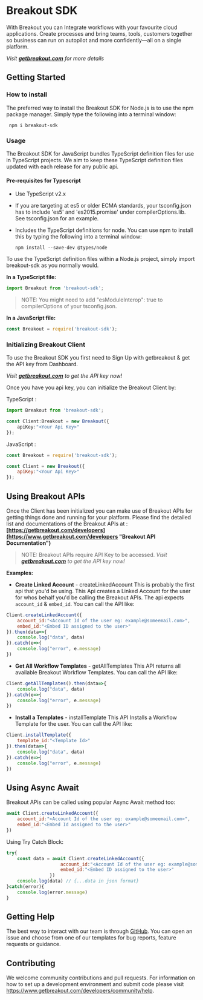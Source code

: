 # Breakout SDK

With Breakout you can Integrate workflows with your favourite cloud applications. Create processes and bring teams, tools, customers together so business can run on autopilot and more confidently—all on a single platform. 

_Visit **[getbreakout.com](https://www.getbreakout.com "Breakout Home")** for more details_



## Getting Started

### How to install

The preferred way to install the Breakout SDK for Node.js is to use the npm package manager. Simply type the following into a terminal window:

~~~
 npm i breakout-sdk 
~~~

### Usage

The Breakout SDK for JavaScript bundles TypeScript definition files for use in TypeScript projects. We aim to keep these TypeScript definition files updated with each release for any public api.

#### **Pre-requisites for Typescript**

* Use TypeScript v2.x
* If you are targeting at es5 or older ECMA standards, your tsconfig.json has to include 'es5' and 'es2015.promise' under compilerOptions.lib. See tsconfig.json for an example.
* Includes the TypeScript definitions for node. You can use npm to install this by typing the following into a terminal window:

    ~~~
    npm install --save-dev @types/node
    ~~~

To use the TypeScript definition files within a Node.js project, simply import breakout-sdk as you normally would.

**In a TypeScript file:**

```TypeScript
import Breakout from 'breakout-sdk';
```

>NOTE: You might need to add "esModuleInterop": true to compilerOptions of your tsconfig.json.


**In a JavaScript file:**
```JavaScript
const Breakout = require('breakout-sdk');
```

### Initializing Breakout Client
To use the Breakout SDK you first need to Sign Up with getbreakout & get the API key from Dashboard.

_Visit **[getbreakout.com](https://www.getbreakout.com "Breakout Home")** to get the API key now!_

Once you have you api key, you can initialize the Breakout Client by:


TypeScript :
```TypeScript
import Breakout from 'breakout-sdk';

const Client:Breakout = new Breakout({
    apiKey:"<Your Api Key>"
});
```

JavaScript :
```JavaScript
const Breakout = require('breakout-sdk');

const Client = new Breakout({
    apiKey:"<Your Api Key>"
});
```

## Using Breakout APIs

Once the Client has been initialized you can make use of Breakout APIs for getting things done and running for your platform. Please find the detailed list and documentations of the Breakout APIs at : **[https://getbreakout.com/developers](https://www.getbreakout.com/developers "Breakout API Documentation")**

>NOTE: Breakout APIs require API Key to be accessed. _Visit **[getbreakout.com](https://www.getbreakout.com "Breakout Home")** to get the API key now!_


**Examples:**

* **Create Linked Account** - createLinkedAccount
This is probably the first api that you'd be using. This Api creates a Linked Account for the user for whos behalf you'd be calling the Breakout APIs. The api expects ```account_id``` & ```embed_id```. You can call the API like: 

```JavaScript
Client.createLinkedAccount({
    account_id:"<Account Id of the user eg: example@someemail.com>",
    embed_id:"<Embed ID assigned to the user>"
}).then(data=>{
    console.log("data", data)
}).catch(e=>{
    console.log("error", e.message)
})
```

* **Get All Workflow Templates** - getAllTemplates
This API returns all available Breakout Workflow Templates. You can call the API like: 
```JavaScript
Client.getAllTemplates().then(data=>{
    console.log("data", data)
}).catch(e=>{
    console.log("error", e.message)
})
```

* **Install a Templates** - installTemplate
This API Installs a Workflow Template for the user. You can call the API like:
```JavaScript
Client.installTemplate({
    template_id:"<Template Id>"
}).then(data=>{
    console.log("data", data)
}).catch(e=>{
    console.log("error", e.message)
})
```

## Using Async Await 

Breakout APis can be called using popular Async Await method too:

```JavaScript
await Client.createLinkedAccount({
    account_id:"<Account Id of the user eg: example@someemail.com>",
    embed_id:"<Embed Id assigned to the user>"
})
```

Using Try Catch Block: 

```JavaScript
try{
    const data = await Client.createLinkedAccount({
                    account_id:"<Account Id of the user eg: example@someemail.com>",
                    embed_id:"<Embed ID assigned to the user>"
                })
    console.log(data) // {...data in json format}
}catch(error){
    console.log(error.message)
}
```

## Getting Help

The best way to interact with our team is through [GitHub](https://github.com/Breakout-Embed/breakout-sdk "Breakout SDK GitHub"). You can open an issue and choose from one of our templates for bug reports, feature requests or guidance.

## Contributing

We welcome community contributions and pull requests. For information on how to set up a development environment and submit code please visit https://www.getbreakout.com/developers/community/help.
